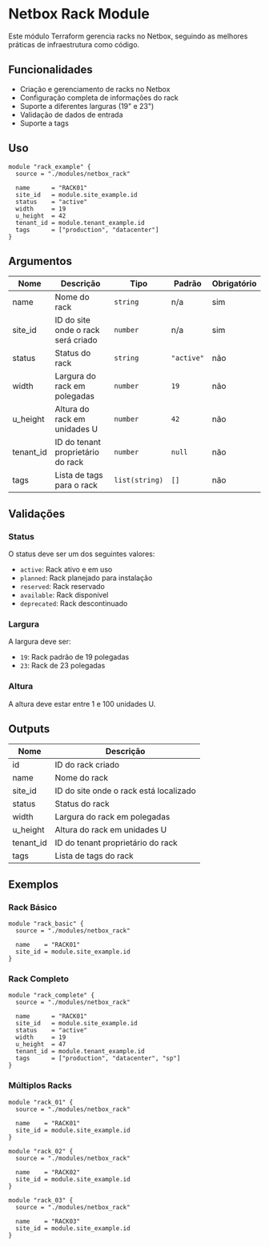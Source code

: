 # Netbox Rack Module

Este módulo Terraform gerencia racks no Netbox, seguindo as melhores práticas de infraestrutura como código.

## Funcionalidades

- Criação e gerenciamento de racks no Netbox
- Configuração completa de informações do rack
- Suporte a diferentes larguras (19" e 23")
- Validação de dados de entrada
- Suporte a tags

## Uso

```hcl
module "rack_example" {
  source = "./modules/netbox_rack"
  
  name      = "RACK01"
  site_id   = module.site_example.id
  status    = "active"
  width     = 19
  u_height  = 42
  tenant_id = module.tenant_example.id
  tags      = ["production", "datacenter"]
}
```

## Argumentos

| Nome | Descrição | Tipo | Padrão | Obrigatório |
|------|-----------|------|--------|-------------|
| name | Nome do rack | `string` | n/a | sim |
| site_id | ID do site onde o rack será criado | `number` | n/a | sim |
| status | Status do rack | `string` | `"active"` | não |
| width | Largura do rack em polegadas | `number` | `19` | não |
| u_height | Altura do rack em unidades U | `number` | `42` | não |
| tenant_id | ID do tenant proprietário do rack | `number` | `null` | não |
| tags | Lista de tags para o rack | `list(string)` | `[]` | não |

## Validações

### Status
O status deve ser um dos seguintes valores:
- `active`: Rack ativo e em uso
- `planned`: Rack planejado para instalação
- `reserved`: Rack reservado
- `available`: Rack disponível
- `deprecated`: Rack descontinuado

### Largura
A largura deve ser:
- `19`: Rack padrão de 19 polegadas
- `23`: Rack de 23 polegadas

### Altura
A altura deve estar entre 1 e 100 unidades U.

## Outputs

| Nome | Descrição |
|------|-----------|
| id | ID do rack criado |
| name | Nome do rack |
| site_id | ID do site onde o rack está localizado |
| status | Status do rack |
| width | Largura do rack em polegadas |
| u_height | Altura do rack em unidades U |
| tenant_id | ID do tenant proprietário do rack |
| tags | Lista de tags do rack |

## Exemplos

### Rack Básico
```hcl
module "rack_basic" {
  source = "./modules/netbox_rack"
  
  name    = "RACK01"
  site_id = module.site_example.id
}
```

### Rack Completo
```hcl
module "rack_complete" {
  source = "./modules/netbox_rack"
  
  name      = "RACK01"
  site_id   = module.site_example.id
  status    = "active"
  width     = 19
  u_height  = 47
  tenant_id = module.tenant_example.id
  tags      = ["production", "datacenter", "sp"]
}
```

### Múltiplos Racks
```hcl
module "rack_01" {
  source = "./modules/netbox_rack"
  
  name    = "RACK01"
  site_id = module.site_example.id
}

module "rack_02" {
  source = "./modules/netbox_rack"
  
  name    = "RACK02"
  site_id = module.site_example.id
}

module "rack_03" {
  source = "./modules/netbox_rack"
  
  name    = "RACK03"
  site_id = module.site_example.id
}
```
